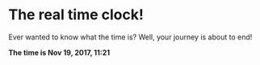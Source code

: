 # The real time clock!

Ever wanted to know what the time is? Well, your journey is about to end!

**The time is Nov 19, 2017, 11:21**